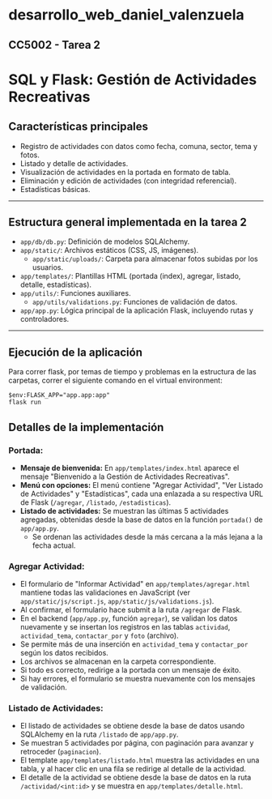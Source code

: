 # desarrollo_web_daniel_valenzuela

## CC5002 - Tarea 2

# SQL y Flask: Gestión de Actividades Recreativas

## Características principales

- Registro de actividades con datos como fecha, comuna, sector, tema y fotos.
- Listado y detalle de actividades.
- Visualización de actividades en la portada en formato de tabla.
- Eliminación y edición de actividades (con integridad referencial).
- Estadísticas básicas.

---

## Estructura general implementada en la tarea 2

- `app/db/db.py`: Definición de modelos SQLAlchemy.
- `app/static/`: Archivos estáticos (CSS, JS, imágenes).
  - `app/static/uploads/`: Carpeta para almacenar fotos subidas por los usuarios.
- `app/templates/`: Plantillas HTML (portada (index), agregar, listado, detalle, estadísticas).
- `app/utils/`: Funciones auxiliares.
  - `app/utils/validations.py`: Funciones de validación de datos.
- `app/app.py`: Lógica principal de la aplicación Flask, incluyendo rutas y controladores.

---

## Ejecución de la aplicación

Para correr flask, por temas de tiempo y problemas en la estructura de las carpetas, correr el siguiente comando en 
el virtual environment:
```
$env:FLASK_APP="app.app:app"
flask run
```
## Detalles de la implementación

### Portada: 
- **Mensaje de bienvenida:** En `app/templates/index.html` aparece el mensaje "Bienvenido a la Gestión de Actividades Recreativas".
- **Menú con opciones:** El menú contiene "Agregar Actividad", "Ver Listado de Actividades" y "Estadísticas", cada una enlazada a su respectiva URL de Flask (`/agregar`, `/listado`, `/estadisticas`).
- **Listado de actividades:** Se muestran las últimas 5 actividades agregadas, obtenidas desde la base de datos en la función `portada()` de `app/app.py`.
  - Se ordenan las actividades desde la más cercana a la más lejana a la fecha actual.

### Agregar Actividad:

- El formulario de "Informar Actividad" en `app/templates/agregar.html` mantiene todas las validaciones en JavaScript (ver `app/static/js/script.js`, `app/static/js/validations.js`).
- Al confirmar, el formulario hace submit a la ruta `/agregar` de Flask.
- En el backend (`app/app.py`, función `agregar`), se validan los datos nuevamente y se insertan los registros en las tablas `actividad`, `actividad_tema`, `contactar_por` y `foto` (archivo).
- Se permite más de una inserción en `actividad_tema` y `contactar_por` según los datos recibidos.
- Los archivos se almacenan en la carpeta correspondiente.
- Si todo es correcto, redirige a la portada con un mensaje de éxito.
- Si hay errores, el formulario se muestra nuevamente con los mensajes de validación.

### Listado de Actividades:
- El listado de actividades se obtiene desde la base de datos usando SQLAlchemy en la ruta `/listado` de `app/app.py`.
- Se muestran 5 actividades por página, con paginación para avanzar y retroceder (`paginacion`).
- El template `app/templates/listado.html` muestra las actividades en una tabla, y al hacer clic en una fila se redirige al detalle de la actividad.
- El detalle de la actividad se obtiene desde la base de datos en la ruta `/actividad/<int:id>` y se muestra en `app/templates/detalle.html`.